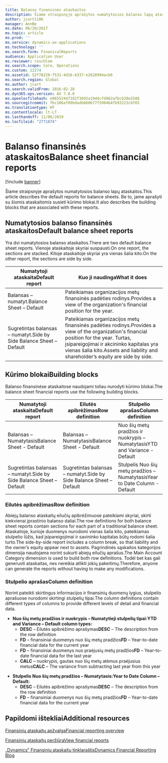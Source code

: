 ```yaml
---
title: Balanso finansinės ataskaitos
description: Šiame straipsnyje aprašytos numatytosios balanso lapų ataskaitos. Be to, jame aprašyti su šiomis ataskaitomis susieti kūrimo blokai.
author: jcart1106
manager: AnnBe
ms.date: 06/20/2017
ms.topic: article
ms.prod: ''
ms.service: dynamics-ax-applications
ms.technology: ''
ms.search.form: FinanicalReports
audience: Application User
ms.reviewer: roschlom
ms.search.scope: Core, Operations
ms.custom: 12274
ms.assetid: 52f78229-f531-4d16-b337-e2628994acb6
ms.search.region: Global
ms.author: jcart
ms.search.validFrom: 2016-02-28
ms.dyn365.ops.version: AX 7.0.0
ms.openlocfilehash: e96552447182f3692a19d4cfd962afbcb28e5508
ms.sourcegitcommit: fbc106af09bdadb860677f590464fb93223cbf65
ms.translationtype: HT
ms.contentlocale: lt-LT
ms.lasthandoff: 11/06/2019
ms.locfileid: "2771874"
---
```

# <a name="balance-sheet-financial-reports"></a><span data-ttu-id="72438-104">Balanso finansinės ataskaitos</span><span class="sxs-lookup"><span data-stu-id="72438-104">Balance sheet financial reports</span></span>

[!include [banner](../includes/banner.md)]

<span data-ttu-id="72438-105">Šiame straipsnyje aprašytos numatytosios balanso lapų ataskaitos.</span><span class="sxs-lookup"><span data-stu-id="72438-105">This article describes the default reports for balance sheets.</span></span> <span data-ttu-id="72438-106">Be to, jame aprašyti su šiomis ataskaitomis susieti kūrimo blokai.</span><span class="sxs-lookup"><span data-stu-id="72438-106">It also describes the building blocks that are associated with these reports.</span></span> 

<a name="default-balance-sheet-reports"></a><span data-ttu-id="72438-107">Numatytosios balanso finansinės ataskaitos</span><span class="sxs-lookup"><span data-stu-id="72438-107">Default balance sheet reports</span></span>
-----------------------------

<span data-ttu-id="72438-108">Yra dvi numatytosios balanso ataskaitos.</span><span class="sxs-lookup"><span data-stu-id="72438-108">There are two default balance sheet reports.</span></span> <span data-ttu-id="72438-109">Vienoje ataskaitoje skyriai suspausti.</span><span class="sxs-lookup"><span data-stu-id="72438-109">On one report, the sections are stacked.</span></span> <span data-ttu-id="72438-110">Kitoje ataskaitoje skyriai yra vienas šalia kito.</span><span class="sxs-lookup"><span data-stu-id="72438-110">On the other report, the sections are side by side.</span></span>

| <span data-ttu-id="72438-111">Numatytoji ataskaita</span><span class="sxs-lookup"><span data-stu-id="72438-111">Default report</span></span>                       | <span data-ttu-id="72438-112">Kuo ji naudinga</span><span class="sxs-lookup"><span data-stu-id="72438-112">What it does</span></span>                                                                                                                           |
|--------------------------------------|----------------------------------------------------------------------------------------------------------------------------------------|
| <span data-ttu-id="72438-113">Balansas – numatyt.</span><span class="sxs-lookup"><span data-stu-id="72438-113">Balance Sheet – Default</span></span>              | <span data-ttu-id="72438-114">Pateikiamas organizacijos metų finansinės padėties rodinys.</span><span class="sxs-lookup"><span data-stu-id="72438-114">Provides a view of the organization's financial position for the year.</span></span>                                                                 |
| <span data-ttu-id="72438-115">Sugretintas balansas – numatyt.</span><span class="sxs-lookup"><span data-stu-id="72438-115">Side by Side Balance Sheet – Default</span></span> | <span data-ttu-id="72438-116">Pateikiamas organizacijos metų finansinės padėties rodinys.</span><span class="sxs-lookup"><span data-stu-id="72438-116">Provides a view of the organization's financial position for the year.</span></span> <span data-ttu-id="72438-117">Turtas, įsipareigojimai ir akcininko kapitalas yra vienas šalia kito.</span><span class="sxs-lookup"><span data-stu-id="72438-117">Assets and liability and shareholder’s equity are side by side.</span></span> |

## <a name="building-blocks"></a><span data-ttu-id="72438-118">Kūrimo blokai</span><span class="sxs-lookup"><span data-stu-id="72438-118">Building blocks</span></span>
<span data-ttu-id="72438-119">Balanso finansinėse ataskaitose naudojami toliau nurodyti kūrimo blokai.</span><span class="sxs-lookup"><span data-stu-id="72438-119">The balance sheet financial reports use the following building blocks.</span></span>

| <span data-ttu-id="72438-120">Numatytoji ataskaita</span><span class="sxs-lookup"><span data-stu-id="72438-120">Default report</span></span>                       | <span data-ttu-id="72438-121">Eilutės apibrėžimas</span><span class="sxs-lookup"><span data-stu-id="72438-121">Row definition</span></span>                       | <span data-ttu-id="72438-122">Stulpelio aprašas</span><span class="sxs-lookup"><span data-stu-id="72438-122">Column definition</span></span>             |
|--------------------------------------|--------------------------------------|-------------------------------|
| <span data-ttu-id="72438-123">Balansas – Numatytasis</span><span class="sxs-lookup"><span data-stu-id="72438-123">Balance Sheet - Default</span></span>              | <span data-ttu-id="72438-124">Balansas – Numatytasis</span><span class="sxs-lookup"><span data-stu-id="72438-124">Balance Sheet - Default</span></span>              | <span data-ttu-id="72438-125">Nuo šių metų pradžios ir nuokrypis – Numatytasis</span><span class="sxs-lookup"><span data-stu-id="72438-125">YTD and Variance - Default</span></span>    |
| <span data-ttu-id="72438-126">Sugretintas balansas – numatyt.</span><span class="sxs-lookup"><span data-stu-id="72438-126">Side by Side Balance Sheet – Default</span></span> | <span data-ttu-id="72438-127">Sugretintas balansas – numatyt.</span><span class="sxs-lookup"><span data-stu-id="72438-127">Side by Side Balance Sheet – Default</span></span> | <span data-ttu-id="72438-128">Stulpelis Nuo šių metų pradžios – Numatytasis</span><span class="sxs-lookup"><span data-stu-id="72438-128">Year to Date Column - Default</span></span> |

### <a name="row-definition"></a><span data-ttu-id="72438-129">Eilutės apibrėžimas</span><span class="sxs-lookup"><span data-stu-id="72438-129">Row definition</span></span>

<span data-ttu-id="72438-130">Abiejų balanso ataskaitų eilučių apibrėžimuose pateikiami skyriai, skirti kiekvienai įprastinio balanso daliai.</span><span class="sxs-lookup"><span data-stu-id="72438-130">The row definitions for both balance sheet reports contain sections for each part of a traditional balance sheet.</span></span> <span data-ttu-id="72438-131">Ataskaitoje, kurioje duomenys nurodomi vienas šalia kito, pateikiamas stulpelio lūžis, kad įsipareigojimai ir savininko kapitalas būtų rodomi šalia turto.</span><span class="sxs-lookup"><span data-stu-id="72438-131">The side-by-side report includes a column break, so that liability and the owner’s equity appear next to assets.</span></span> <span data-ttu-id="72438-132">Pagrindinės sąskaitos kategorijos dimensija naudojama norint sukurti abiejų eilučių aprašus.</span><span class="sxs-lookup"><span data-stu-id="72438-132">The Main Account Category dimension is used to build both row definitions.</span></span> <span data-ttu-id="72438-133">Todėl bet kas gali generuoti ataskaitas, nes nereikia atlikti jokių pakeitimų.</span><span class="sxs-lookup"><span data-stu-id="72438-133">Therefore, anyone can generate the reports without having to make any modifications.</span></span>

### <a name="column-definition"></a><span data-ttu-id="72438-134">Stulpelio aprašas</span><span class="sxs-lookup"><span data-stu-id="72438-134">Column definition</span></span>

<span data-ttu-id="72438-135">Norint pateikti skirtingus informacijos ir finansinių duomenų lygius, stulpelio aprašuose nurodomi skirtingi stulpelių tipai.</span><span class="sxs-lookup"><span data-stu-id="72438-135">The column definitions contain different types of columns to provide different levels of detail and financial data.</span></span>

-   <span data-ttu-id="72438-136">**Nuo šių metų pradžios ir nuokrypis – Numatytieji stulpelių tipai:**</span><span class="sxs-lookup"><span data-stu-id="72438-136">**YTD and Variance – Default column types:**</span></span>
    -   <span data-ttu-id="72438-137">**DESC** – Eilutės apibrėžimo aprašymas</span><span class="sxs-lookup"><span data-stu-id="72438-137">**DESC** – The description from the row definition</span></span>
    -   <span data-ttu-id="72438-138">**FD** – finansiniai duomenys nuo šių metų pradžios</span><span class="sxs-lookup"><span data-stu-id="72438-138">**FD** – Year-to-date financial data for the current year</span></span>
    -   <span data-ttu-id="72438-139">**FD** – finansiniai duomenys nuo praėjusių metų pradžios</span><span class="sxs-lookup"><span data-stu-id="72438-139">**FD** – Year-to-date financial data for the last year</span></span>
    -   <span data-ttu-id="72438-140">**CALC** – nuokrypis, gautas nuo šių metų atėmus praėjusius metus</span><span class="sxs-lookup"><span data-stu-id="72438-140">**CALC** – The variance from subtracting last year from this year</span></span>

<!-- -->

-   <span data-ttu-id="72438-141">**Stulpelis Nuo šių metų pradžios – Numatytasis:**</span><span class="sxs-lookup"><span data-stu-id="72438-141">**Year to Date Column – Default:**</span></span>
    -   <span data-ttu-id="72438-142">**DESC** – Eilutės apibrėžimo aprašymas</span><span class="sxs-lookup"><span data-stu-id="72438-142">**DESC** – The description from the row definition</span></span>
    -   <span data-ttu-id="72438-143">**FD** – finansiniai duomenys nuo šių metų pradžios</span><span class="sxs-lookup"><span data-stu-id="72438-143">**FD** – Year-to-date financial data for the current year</span></span>



<a name="additional-resources"></a><span data-ttu-id="72438-144">Papildomi ištekliai</span><span class="sxs-lookup"><span data-stu-id="72438-144">Additional resources</span></span>
--------

[<span data-ttu-id="72438-145">Finansinių ataskaitų apžvalga</span><span class="sxs-lookup"><span data-stu-id="72438-145">Financial reporting overview</span></span>](financial-reporting-getting-started.md)

[<span data-ttu-id="72438-146">Finansinių ataskaitų peržiūra</span><span class="sxs-lookup"><span data-stu-id="72438-146">View financial reports</span></span>](view-financial-reports.md)

[<span data-ttu-id="72438-147">„Dynamics‟ Finansinių ataskaitų tinklaraštis</span><span class="sxs-lookup"><span data-stu-id="72438-147">Dynamics Financial Reporting Blog</span></span>](https://blogs.msdn.com/b/dynamics_financial_reporting/)



